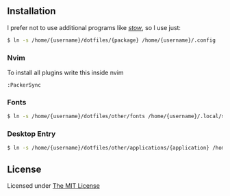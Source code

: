 ## Installation
I prefer not to use additional programs like [*stow*](https://www.gnu.org/software/stow/), so I use just:
```sh
$ ln -s /home/{username}/dotfiles/{package} /home/{username}/.config
```

### Nvim
To install all plugins write this inside nvim

```nvim
:PackerSync
```

### Fonts 
```sh
$ ln -s /home/{username}/dotfiles/other/fonts /home/{username}/.local/share/fonts
```

### Desktop Entry
```sh
$ ln -s /home/{username}/dotfiles/other/applications/{application} /home/{username}/.local/share/applications
```

## License
Licensed under [The MIT License](https://opensource.org/license/mit/)


